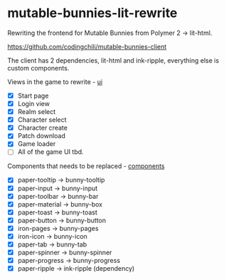 # mutable-bunnies-lit-rewrite
Rewriting the frontend for Mutable Bunnies from Polymer 2 -> lit-html.

https://github.com/codingchili/mutable-bunnies-client

The client has 2 dependencies, lit-html and ink-ripple, everything else is custom components.

Views in the game to rewrite - [ui](src/ui)

- [x] Start page
- [x] Login view
- [x] Realm select
- [x] Character select
- [x] Character create
- [x] Patch download
- [x] Game loader
- [ ] All of the game UI tbd.

Components that needs to be replaced - [components](src/component)

- [x] paper-tooltip -> bunny-tooltip
- [x] paper-input -> bunny-input
- [x] paper-toolbar -> bunny-bar
- [x] paper-material -> bunny-box
- [x] paper-toast -> bunny-toast
- [x] paper-button -> bunny-button
- [x] iron-pages -> bunny-pages
- [x] iron-icon -> bunny-icon
- [x] paper-tab -> bunny-tab
- [x] paper-spinner -> bunny-spinner
- [x] paper-progress -> bunny-progress
- [x] paper-ripple -> ink-ripple (dependency)

